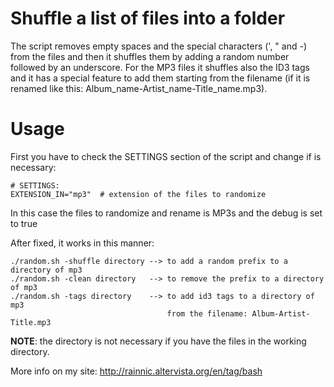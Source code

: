 Shuffle a list of files into a folder
=====================================

The script removes empty spaces and the special characters (', " and -) from the files and then it shuffles them by adding a random number followed by an underscore. For the MP3 files it shuffles also the ID3 tags and it has a special feature to add them starting from the filename (if it is renamed like this: Album_name-Artist_name-Title_name.mp3).

# Usage
First you have to check the SETTINGS section of the script and change if is necessary:

```
# SETTINGS:
EXTENSION_IN="mp3" 	# extension of the files to randomize
```

In this case the files to randomize and rename is MP3s and the debug is set to true

After fixed, it works in this manner:

```
./random.sh -shuffle directory --> to add a random prefix to a directory of mp3
./random.sh -clean directory   --> to remove the prefix to a directory of mp3
./random.sh -tags directory    --> to add id3 tags to a directory of mp3
                                   from the filename: Album-Artist-Title.mp3
```

__NOTE__: the directory is not necessary if you have the files in the working directory.

More info on my site:
http://rainnic.altervista.org/en/tag/bash
